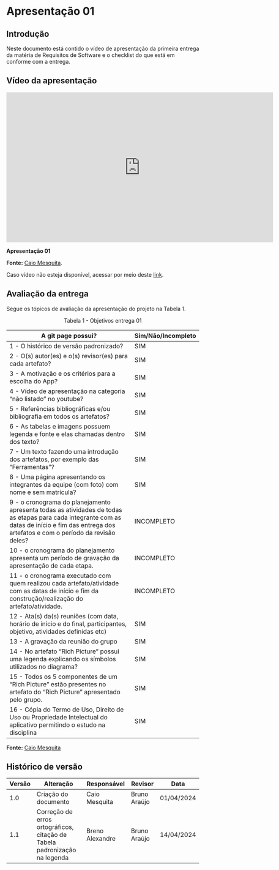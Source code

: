 # Apresentação 01 

## Introdução
Neste documento está contido o vídeo de apresentação da primeira entrega da matéria de Requisitos de Software e o checklist do que está em conforme com a entrega.

## Vídeo da apresentação

<iframe width="697" height="392" src="https://www.youtube.com/embed/VV7DhPEaTw4?list=PL8iuGQf0VOAG6vZcaa15KTLHQfrdyMldr" title="Requisitos de software Apresentação 01 - grupo 02" frameborder="0" allow="accelerometer; autoplay; clipboard-write; encrypted-media; gyroscope; picture-in-picture; web-share" referrerpolicy="strict-origin-when-cross-origin" allowfullscreen></iframe>

**Apresentação 01**

**Fonte:** [Caio Mesquita](https://github.com/Caiomesvie).

Caso vídeo não esteja disponível, acessar por meio deste [link](https://youtu.be/VV7DhPEaTw4?list=PL8iuGQf0VOAG6vZcaa15KTLHQfrdyMldr).


## Avaliação da entrega

Segue os tópicos de avaliação da apresentação do projeto na Tabela 1.

<p align="center"> Tabela 1 - Objetivos entrega 01 </p>

A git page possui?  | Sim/Não/Incompleto
--------- | ------
1 - O histórico de versão padronizado? | SIM
2 - O(s) autor(es) e o(s) revisor(es) para cada artefato? | SIM
3 - A motivação e os critérios para a escolha do App? | SIM
4 - Vídeo de apresentação na categoria “não listado” no youtube? | SIM
5 - Referências bibliográficas e/ou bibliografia em todos os artefatos? | SIM
6 - As tabelas e imagens possuem legenda e fonte e elas chamadas dentro dos texto? | SIM
7 - Um texto fazendo uma introdução dos artefatos, por exemplo das “Ferramentas”? | SIM
8 - Uma página apresentando os integrantes da equipe (com foto) com nome e sem matrícula? | SIM
9 - o cronograma do planejamento apresenta todas as atividades de todas as etapas para cada integrante com as datas de início e fim das entrega dos artefatos e com o período da revisão deles? | INCOMPLETO
10 - o cronograma do planejamento apresenta um período de gravação da apresentação de cada etapa. | INCOMPLETO
11 - o cronograma executado com quem realizou cada artefato/atividade com as datas de início e fim da construção/realização do artefato/atividade. | INCOMPLETO
12 - Ata(s) da(s) reuniões (com data, horário de início e do final, participantes, objetivo, atividades definidas etc) | SIM
13 - A gravação da reunião do grupo | SIM
14 - No artefato “Rich Picture” possui uma legenda explicando os símbolos utilizados no diagrama? | SIM
15 - Todos os 5 componentes de um “Rich Picture” estão presentes no artefato do “Rich Picture” apresentado pelo grupo. | SIM
16 - Cópia do Termo de Uso, Direito de Uso ou Propriedade Intelectual do aplicativo permitindo o estudo na disciplina | SIM

**Fonte:** [Caio Mesquita](https://github.com/Caiomesvie)


## Histórico de versão

| Versão | Alteração                                                                 | Responsável     | Revisor      | Data       |
| ------ | ------------------------------------------------------------------------- | --------------- | ------------ | ---------- |
| 1.0    | Criação do documento                                                      | Caio Mesquita   | Bruno Araújo | 01/04/2024 |
| 1.1    | Correção de erros ortográficos, citação de Tabela padronização na legenda | Breno Alexandre | Bruno Araújo | 14/04/2024 |
